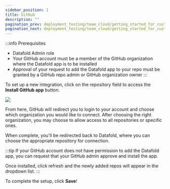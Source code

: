 ```yaml
---
sidebar_position: 1
title: GitHub
description: ""
pagination_prev: deployment_testing/team_cloud/getting_started_for_customers/source_control
pagination_next: deployment_testing/team_cloud/getting_started_for_customers/dbt
---
```

<!-- :::caution
If you are on an VPC deployment, you should first create a GitHub App for the integration. See [GitHub integration for Datafold VPC](enterprise_accounts/vpc_deployments/github_vpc) before proceeding with this tutorial.
::: -->

:::info Prerequisites
* Datafold Admin role
* Your GitHub account must be a member of the GitHub organization where the Datafold app is to be installed
* Approval of your request to add the Datafold app to your repo must be granted by a GitHub repo admin or GitHub organization owner
:::

To set up a new integration, click on the repository field to access the **Install GitHub app** button.

![](/img/github_install_button.png)

From here, GitHub will redirect you to login to your account and choose which organization you would like to connect. After choosing the right organization, you may choose to allow access to all repositories or specific ones. 

When complete, you'll be redirected back to Datafold, where you can choose the appropriate repository for connection. 

:::tip
If your GitHub account does not have permission to add the Datafold app, you can request that your GitHub admin approve and install the app.

Once installed, click refresh and the newly added repos will appear in the dropdown list.
:::

To complete the setup, click **Save**!
